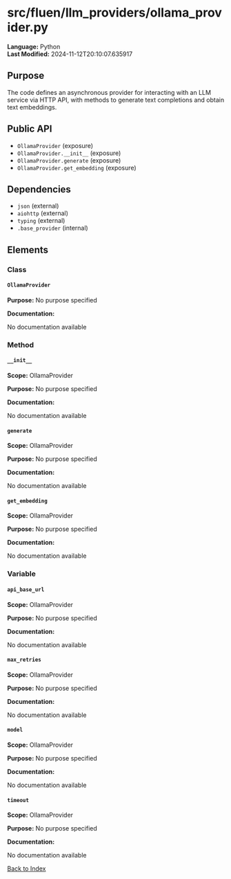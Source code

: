 # src/fluen/llm_providers/ollama_provider.py

**Language:** Python  
**Last Modified:** 2024-11-12T20:10:07.635917

## Purpose

The code defines an asynchronous provider for interacting with an LLM service via HTTP API, with methods to generate text completions and obtain text embeddings.

## Public API

- `OllamaProvider` (exposure)
- `OllamaProvider.__init__` (exposure)
- `OllamaProvider.generate` (exposure)
- `OllamaProvider.get_embedding` (exposure)

## Dependencies

- `json` (external)
- `aiohttp` (external)
- `typing` (external)
- `.base_provider` (internal)

## Elements

### Class

#### `OllamaProvider`


**Purpose:** No purpose specified

**Documentation:**

No documentation available

### Method

#### `__init__`

**Scope:** OllamaProvider

**Purpose:** No purpose specified

**Documentation:**

No documentation available

#### `generate`

**Scope:** OllamaProvider

**Purpose:** No purpose specified

**Documentation:**

No documentation available

#### `get_embedding`

**Scope:** OllamaProvider

**Purpose:** No purpose specified

**Documentation:**

No documentation available

### Variable

#### `api_base_url`

**Scope:** OllamaProvider

**Purpose:** No purpose specified

**Documentation:**

No documentation available

#### `max_retries`

**Scope:** OllamaProvider

**Purpose:** No purpose specified

**Documentation:**

No documentation available

#### `model`

**Scope:** OllamaProvider

**Purpose:** No purpose specified

**Documentation:**

No documentation available

#### `timeout`

**Scope:** OllamaProvider

**Purpose:** No purpose specified

**Documentation:**

No documentation available


[Back to Index](../README.md)